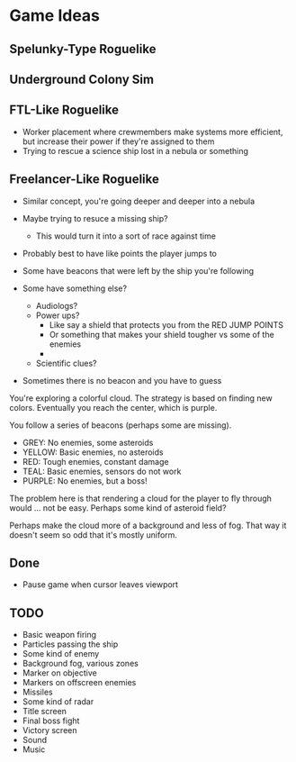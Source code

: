 # Game Ideas

## Spelunky-Type Roguelike

## Underground Colony Sim

## FTL-Like Roguelike
* Worker placement where crewmembers make systems more efficient, but increase their power if they're assigned to them
* Trying to rescue a science ship lost in a nebula or something

## Freelancer-Like Roguelike
* Similar concept, you're going deeper and deeper into a nebula
* Maybe trying to resuce a missing ship?
  * This would turn it into a sort of race against time

* Probably best to have like points the player jumps to
* Some have beacons that were left by the ship you're following
* Some have something else?
  * Audiologs?
  * Power ups?
    * Like say a shield that protects you from the RED JUMP POINTS
    * Or something that makes your shield tougher vs some of the enemies
    *
  * Scientific clues?
* Sometimes there is no beacon and you have to guess

You're exploring a colorful cloud. The strategy is based on finding new colors. Eventually you reach the center, which is purple.

You follow a series of beacons (perhaps some are missing).

* GREY: No enemies, some asteroids
* YELLOW: Basic enemies, no asteroids
* RED: Tough enemies, constant damage
* TEAL: Basic enemies, sensors do not work
* PURPLE: No enemies, but a boss!

The problem here is that rendering a cloud for the player to fly through would ... not be easy. Perhaps some kind of asteroid field?

Perhaps make the cloud more of a background and less of fog. That way it doesn't seem so odd that it's mostly uniform.

## Done
* Pause game when cursor leaves viewport

## TODO
* Basic weapon firing
* Particles passing the ship
* Some kind of enemy
* Background fog, various zones
* Marker on objective
* Markers on offscreen enemies
* Missiles
* Some kind of radar
* Title screen
* Final boss fight
* Victory screen
* Sound
* Music
